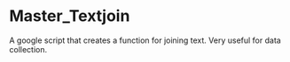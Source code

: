 # Master_Textjoin
A google script that creates a function for joining text. Very useful for data collection.
